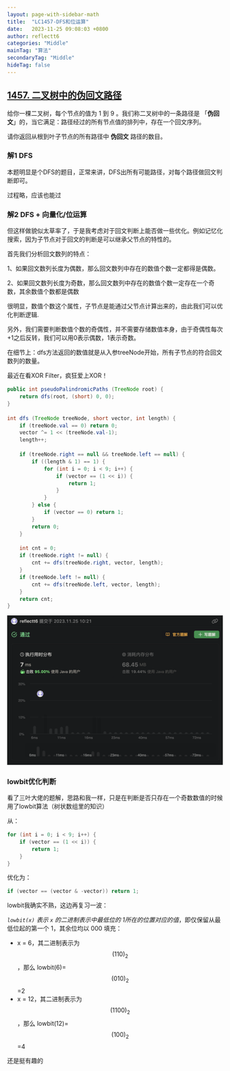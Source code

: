 ```yaml
---
layout: page-with-sidebar-math
title:  "LC1457-DFS和位运算"
date:   2023-11-25 09:08:03 +0800
author: reflectt6
categories: "Middle"
mainTag: "算法"
secondaryTag: "Middle"
hideTag: false
---
```


## [1457. 二叉树中的伪回文路径](https://leetcode.cn/problems/pseudo-palindromic-paths-in-a-binary-tree/)

给你一棵二叉树，每个节点的值为 1 到 9 。我们称二叉树中的一条路径是 「**伪回文**」的，当它满足：路径经过的所有节点值的排列中，存在一个回文序列。

请你返回从根到叶子节点的所有路径中 **伪回文** 路径的数目。



### 解1 DFS

本题明显是个DFS的题目，正常来讲，DFS出所有可能路径，对每个路径做回文判断即可。

过程略，应该也能过

### 解2 DFS + 向量化/位运算

但这样做貌似太草率了，于是我考虑对于回文判断上能否做一些优化。例如记忆化搜索，因为子节点对于回文的判断是可以继承父节点的特性的。

首先我们分析回文数列的特点：

1、如果回文数列长度为偶数，那么回文数列中存在的数值个数一定都得是偶数。

2、如果回文数列长度为奇数，那么回文数列中存在的数值个数一定存在一个奇数，其余数值个数都是偶数

很明显，数值个数这个属性，子节点是能通过父节点计算出来的，由此我们可以优化判断逻辑.

另外，我们需要判断数值个数的奇偶性，并不需要存储数值本身，由于奇偶性每次+1之后反转，我们可以用0表示偶数，1表示奇数。

在细节上：dfs方法返回的数值就是从入参treeNode开始，所有子节点的符合回文数列的数量。

最近在看XOR Filter，疯狂爱上XOR！

```java
public int pseudoPalindromicPaths (TreeNode root) {
    return dfs(root, (short) 0, 0);
}

int dfs (TreeNode treeNode, short vector, int length) {
    if (treeNode.val == 0) return 0;
    vector ^= 1 << (treeNode.val-1);
    length++;

    if (treeNode.right == null && treeNode.left == null) {
        if ((length & 1) == 1) {
            for (int i = 0; i < 9; i++) {
                if (vector == (1 << i)) {
                    return 1;
                }
            }
        } else {
            if (vector == 0) return 1;
        }
        return 0;
    }

    int cnt = 0;
    if (treeNode.right != null) {
        cnt += dfs(treeNode.right, vector, length);
    }
    if (treeNode.left != null) {
        cnt += dfs(treeNode.left, vector, length);
    }
    return cnt;
}
```

![image-20231125105150119](/assets/images/2023-11-25-LC1457-DFS和位运算//image-20231125105150119.png)

### lowbit优化判断

看了三叶大佬的题解，思路和我一样，只是在判断是否只存在一个奇数数值的时候用了lowbit算法（树状数组里的知识）

从：

```java
for (int i = 0; i < 9; i++) {
    if (vector == (1 << i)) {
        return 1;
    }
}
```

优化为：

```java
if (vector == (vector & -vector)) return 1;
```

lowbit我确实不熟，这边再复习一波：

*`lowbit(x)` 表示 `x` 的二进制表示中最低位的 1所在的位置对应的值*，即仅保留从最低位起的第一个 1，其余位均以 000 填充：

- x = 6，其二进制表示为$$ (110)_2$$ ，那么 lowbit(6)=$$(010)_2$$=2
- x = 12，其二进制表示为 $$(1100)_2$$，那么 lowbit(12)=$$(100)_2$$=4

还是挺有趣的

